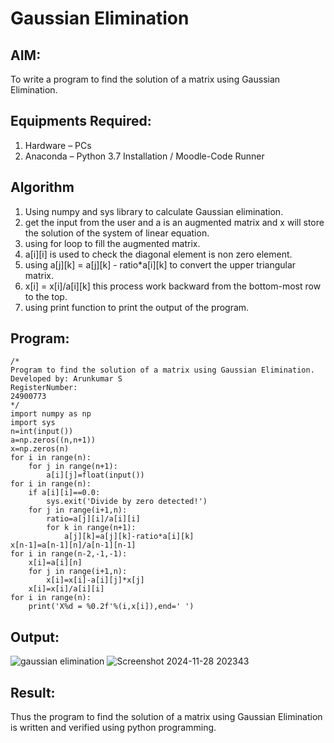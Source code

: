# Gaussian Elimination

## AIM:
To write a program to find the solution of a matrix using Gaussian Elimination.

## Equipments Required:
1. Hardware – PCs
2. Anaconda – Python 3.7 Installation / Moodle-Code Runner

## Algorithm
1. Using numpy and sys library to calculate Gaussian elimination.
2. get the input from the user and a is an augmented matrix and x will store the solution of the system of linear equation.
3. using for loop to fill the augmented matrix.
4. a[i][i] is used to check the diagonal element is non zero element.
5. using a[j][k] = a[j][k] - ratio*a[i][k] to convert the upper triangular matrix.
6. x[i] = x[i]/a[i][k] this process work backward from  the bottom-most row to the top.
7. using print function to print the output of the program.

## Program:
```
/*
Program to find the solution of a matrix using Gaussian Elimination.
Developed by: Arunkumar S
RegisterNumber: 
24900773
*/
import numpy as np
import sys
n=int(input())
a=np.zeros((n,n+1))
x=np.zeros(n)
for i in range(n):
    for j in range(n+1):
        a[i][j]=float(input())
for i in range(n):
    if a[i][i]==0.0:
        sys.exit('Divide by zero detected!')
    for j in range(i+1,n):
        ratio=a[j][i]/a[i][i]
        for k in range(n+1):
            a[j][k]=a[j][k]-ratio*a[i][k]
x[n-1]=a[n-1][n]/a[n-1][n-1]
for i in range(n-2,-1,-1):
    x[i]=a[i][n]
    for j in range(i+1,n):
        x[i]=x[i]-a[i][j]*x[j]
    x[i]=x[i]/a[i][i]
for i in range(n):
    print('X%d = %0.2f'%(i,x[i]),end=' ')
```

## Output:
![gaussian elimination]()
![Screenshot 2024-11-28 202343](https://github.com/user-attachments/assets/faf39ca5-1ca3-43cf-ae45-c107744d7f4a)



## Result:
Thus the program to find the solution of a matrix using Gaussian Elimination is written and verified using python programming.

